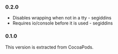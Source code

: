 ### 0.2.0

* Disables wrapping when not in a tty - segiddins
* Requires io/console before it is used - segiddins  


### 0.1.0

This version is extracted from CocoaPods.
